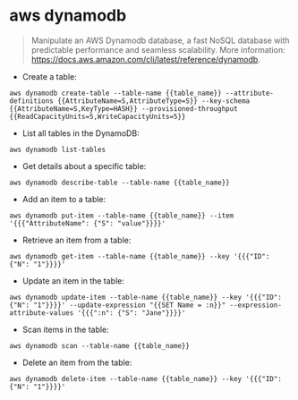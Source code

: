 # aws dynamodb

> Manipulate an AWS Dynamodb database, a fast NoSQL database with predictable performance and seamless scalability.
> More information: <https://docs.aws.amazon.com/cli/latest/reference/dynamodb>.

- Create a table:

`aws dynamodb create-table --table-name {{table_name}} --attribute-definitions {{AttributeName=S,AttributeType=S}} --key-schema {{AttributeName=S,KeyType=HASH}} --provisioned-throughput {{ReadCapacityUnits=5,WriteCapacityUnits=5}}`

- List all tables in the DynamoDB:

`aws dynamodb list-tables`

- Get details about a specific table:

`aws dynamodb describe-table --table-name {{table_name}}`

- Add an item to a table:

`aws dynamodb put-item --table-name {{table_name}} --item '{{{"AttributeName": {"S": "value"}}}}'`

- Retrieve an item from a table:

`aws dynamodb get-item --table-name {{table_name}} --key '{{{"ID": {"N": "1"}}}}'`

- Update an item in the table:

`aws dynamodb update-item --table-name {{table_name}} --key '{{{"ID": {"N": "1"}}}}' --update-expression "{{SET Name = :n}}" --expression-attribute-values '{{{":n": {"S": "Jane"}}}}'`

- Scan items in the table:

`aws dynamodb scan --table-name {{table_name}}`

- Delete an item from the table:

`aws dynamodb delete-item --table-name {{table_name}} --key '{{{"ID": {"N": "1"}}}}'`
